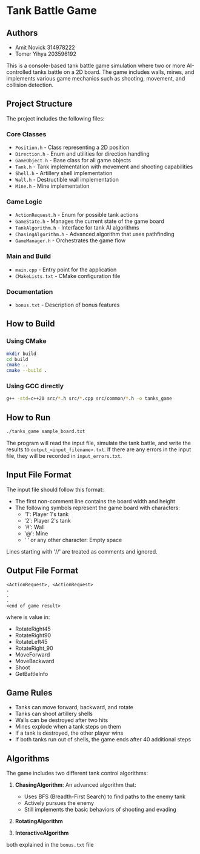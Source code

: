 # Tank Battle Game

## Authors
- Amit Novick 314978222
- Tomer Yihya 203596192

This is a console-based tank battle game simulation where two or more AI-controlled tanks battle on a 2D board. The game includes walls, mines, and implements various game mechanics such as shooting, movement, and collision detection.

## Project Structure

The project includes the following files:

### Core Classes
- `Position.h` - Class representing a 2D position
- `Direction.h` - Enum and utilities for direction handling
- `GameObject.h` - Base class for all game objects
- `Tank.h` - Tank implementation with movement and shooting capabilities
- `Shell.h` - Artillery shell implementation
- `Wall.h` - Destructible wall implementation
- `Mine.h` - Mine implementation

### Game Logic
- `ActionRequest.h` - Enum for possible tank actions
- `GameState.h` - Manages the current state of the game board
- `TankAlgorithm.h` - Interface for tank AI algorithms
- `ChasingAlgorithm.h` - Advanced algorithm that uses pathfinding
- `GameManager.h` - Orchestrates the game flow

### Main and Build
- `main.cpp` - Entry point for the application
- `CMakeLists.txt` - CMake configuration file

### Documentation
- `bonus.txt` - Description of bonus features

## How to Build

### Using CMake
```bash
mkdir build
cd build
cmake ..
cmake --build .
```

### Using GCC directly
```bash
g++ -std=c++20 src/*.h src/*.cpp src/common/*.h -o tanks_game
```


## How to Run

```bash
./tanks_game sample_board.txt
```

The program will read the input file, simulate the tank battle, and write the results to `output_<input_filename>.txt`. If there are any errors in the input file, they will be recorded in `input_errors.txt`.

## Input File Format

The input file should follow this format:
- The first non-comment line contains the board width and height
- The following symbols represent the game board with characters:
  - '1': Player 1's tank
  - '2': Player 2's tank
  - '#': Wall
  - '@': Mine
  - ' ' or any other character: Empty space

Lines starting with '//' are treated as comments and ignored.

## Output File Format

```
<ActionRequest>, <ActionRequest>
.
.
.
<end of game result>
```

where <ActionRequest> is value in:
- RotateRight45
- RotateRight90
- RotateLeft45
- RotateRight_90
- MoveForward
- MoveBackward
- Shoot
- GetBattleInfo


## Game Rules

- Tanks can move forward, backward, and rotate
- Tanks can shoot artillery shells
- Walls can be destroyed after two hits
- Mines explode when a tank steps on them
- If a tank is destroyed, the other player wins
- If both tanks run out of shells, the game ends after 40 additional steps

## Algorithms

The game includes two different tank control algorithms:

1. **ChasingAlgorithm**: An advanced algorithm that:
   - Uses BFS (Breadth-First Search) to find paths to the enemy tank
   - Actively pursues the enemy
   - Still implements the basic behaviors of shooting and evading

2. **RotatingAlgorithm**
3. **InteractiveAlgorithm**

both explained in the `bonus.txt` file



